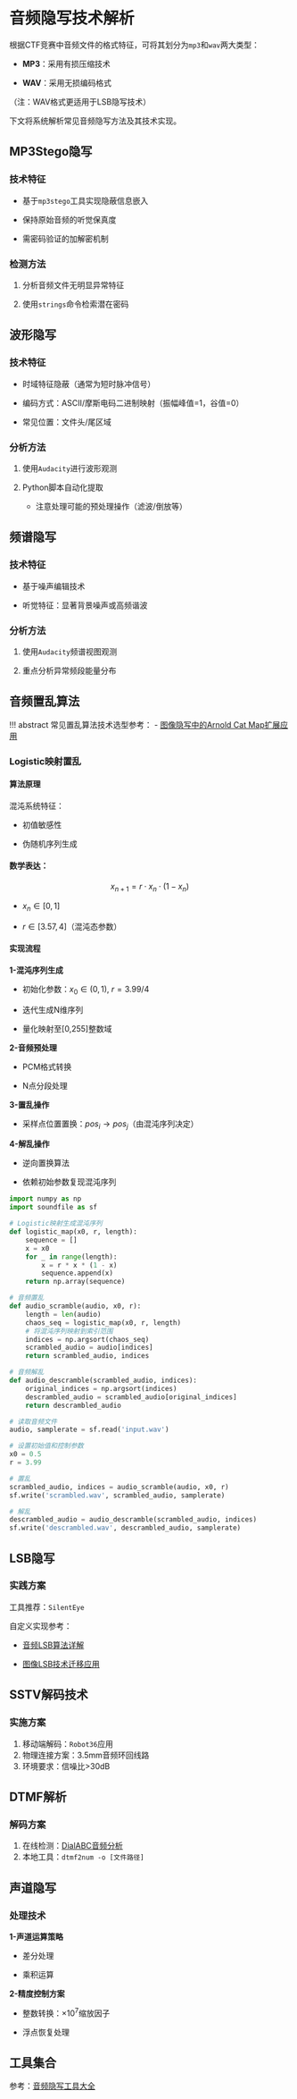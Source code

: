 # 音频隐写技术解析

根据CTF竞赛中音频文件的格式特征，可将其划分为`mp3`和`wav`两大类型：

- **MP3**：采用有损压缩技术

- **WAV**：采用无损编码格式

（注：WAV格式更适用于LSB隐写技术）

下文将系统解析常见音频隐写方法及其技术实现。

## MP3Stego隐写

### 技术特征

- 基于`mp3stego`工具实现隐蔽信息嵌入

- 保持原始音频的听觉保真度

- 需密码验证的加解密机制

### 检测方法

1. 分析音频文件无明显异常特征

2. 使用`strings`命令检索潜在密码

## 波形隐写

### 技术特征

- 时域特征隐蔽（通常为短时脉冲信号）

- 编码方式：ASCII/摩斯电码二进制映射（振幅峰值=1，谷值=0）

- 常见位置：文件头/尾区域

### 分析方法

1. 使用`Audacity`进行波形观测

2. Python脚本自动化提取

   - 注意处理可能的预处理操作（滤波/倒放等）

## 频谱隐写

### 技术特征

- 基于噪声编辑技术

- 听觉特征：显著背景噪声或高频谐波

### 分析方法

1. 使用`Audacity`频谱视图观测

2. 重点分析异常频段能量分布

## 音频置乱算法

!!! abstract
    常见置乱算法技术选型参考：
    - [图像隐写中的Arnold Cat Map扩展应用](https://note.goodfish.site/CTF/Misc/%E5%9B%BE%E5%83%8F%E9%9A%90%E5%86%99/#_6)

### Logistic映射置乱

#### 算法原理

混沌系统特征：

- 初值敏感性

- 伪随机序列生成

#### 数学表达：

$$x_{n+1} = r \cdot x_n \cdot (1 - x_n)$$

  - $x_n \in [0,1]$

  - $r \in [3.57,4]$（混沌态参数）

#### 实现流程

**1-混沌序列生成**

- 初始化参数：$x_0 \in (0,1)$, $r=3.99/4$

- 迭代生成N维序列

- 量化映射至[0,255]整数域

**2-音频预处理**

   - PCM格式转换

   - N点分段处理

**3-置乱操作**

   - 采样点位置置换：$pos_i \rightarrow pos_j$（由混沌序列决定）

**4-解乱操作**

   - 逆向置换算法

   - 依赖初始参数复现混沌序列

```Python
import numpy as np
import soundfile as sf

# Logistic映射生成混沌序列
def logistic_map(x0, r, length):
    sequence = []
    x = x0
    for _ in range(length):
        x = r * x * (1 - x)
        sequence.append(x)
    return np.array(sequence)

# 音频置乱
def audio_scramble(audio, x0, r):
    length = len(audio)
    chaos_seq = logistic_map(x0, r, length)
    # 将混沌序列映射到索引范围
    indices = np.argsort(chaos_seq)
    scrambled_audio = audio[indices]
    return scrambled_audio, indices

# 音频解乱
def audio_descramble(scrambled_audio, indices):
    original_indices = np.argsort(indices)
    descrambled_audio = scrambled_audio[original_indices]
    return descrambled_audio

# 读取音频文件
audio, samplerate = sf.read('input.wav')

# 设置初始值和控制参数
x0 = 0.5
r = 3.99

# 置乱
scrambled_audio, indices = audio_scramble(audio, x0, r)
sf.write('scrambled.wav', scrambled_audio, samplerate)

# 解乱
descrambled_audio = audio_descramble(scrambled_audio, indices)
sf.write('descrambled.wav', descrambled_audio, samplerate)
```

## LSB隐写

### 实践方案

工具推荐：`SilentEye`

自定义实现参考：

  - [音频LSB算法详解](https://blog.csdn.net/qq_55796594/article/details/120285137)

  - [图像LSB技术迁移应用](https://note.goodfish.site/CTF/Misc/%E5%9B%BE%E5%83%8F%E9%9A%90%E5%86%99/#lsbmsb)

## SSTV解码技术

### 实施方案
1. 移动端解码：`Robot36`应用
2. 物理连接方案：3.5mm音频环回线路
3. 环境要求：信噪比>30dB

## DTMF解析

### 解码方案
1. 在线检测：[DialABC音频分析](http://dialabc.com/sound/detect/index.html)
2. 本地工具：`dtmf2num -o [文件路径]`

## 声道隐写

### 处理技术
**1-声道运算策略**

   - 差分处理

   - 乘积运算

**2-精度控制方案**

   - 整数转换：$×10^7$缩放因子

   - 浮点恢复处理

## 工具集合
参考：[音频隐写工具大全](https://lazzzaro.github.io/2020/06/20/misc-%E6%96%87%E4%BB%B6%E9%9A%90%E5%86%99/#%E9%9F%B3%E9%A2%91%E7%B1%BB)
